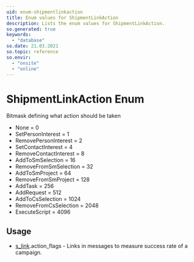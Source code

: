 ```yaml
---
uid: enum-shipmentlinkaction
title: Enum values for ShipmentLinkAction
description: Lists the enum values for ShipmentLinkAction.
so.generated: true
keywords:
  - "database"
so.date: 21.03.2021
so.topic: reference
so.envir:
  - "onsite"
  - "online"
---
```


# ShipmentLinkAction Enum

Bitmask defining what action should be taken

* None = 0
* SetPersonInterest = 1
* RemovePersonInterest = 2
* SetContactInterest = 4
* RemoveContactInterest = 8
* AddToSmSelection = 16
* RemoveFromSmSelection = 32
* AddToSmProject = 64
* RemoveFromSmProject = 128
* AddTask = 256
* AddRequest = 512
* AddToCsSelection = 1024
* RemoveFromCsSelection = 2048
* ExecuteScript = 4096

## Usage

* [s_link](../s-link.md).action_flags - Links in messages to measure success rate of a campaign.
